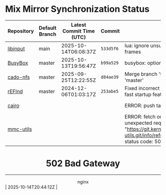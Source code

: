 # Mix Mirror Synchronization Status

| Repository | Default Branch | Latest Commit Time (UTC) | Commit | Message | Last Synced |
|---|---|---|---|---|---|
| [libinput](git@github.com:mix-mirror/libinput.git) | main | 2025-10-14T06:08:37Z | `533d5f6` | lua: ignore unsupported event codes in modified frames | 2025-10-14T20:44:18Z |
| [BusyBox](git@github.com:mix-mirror/busybox.git) | master | 2025-10-13T19:56:47Z | `b99a529` | busybox: optional --version support | 2025-10-14T20:44:26Z |
| [cado-nfs](git@github.com:mix-mirror/cado-nfs.git) | master | 2025-09-25T12:22:55Z | `d84ae39` | Merge branch 'fix-mpz-padic-factor-bug' into 'master' | 2025-10-14T20:44:26Z |
| [rEFInd](git@github.com:mix-mirror/rEFInd.git) | master | 2024-12-06T01:03:17Z | `253abe5` | Fixed incorrect terminology about the Windows fast startup feature in documentation | 2025-10-14T20:44:18Z |
| [cairo](git@github.com:mix-mirror/cairo.git) |  |  |  | ERROR: push target: EOF | 2025-10-14T20:52:48Z |
| [mmc-utils](git@github.com:mix-mirror/mmc-utils.git) |  |  |  | ERROR: fetch origin: unexpected client error: unexpected requesting "https://git.kernel.org/pub/scm/utils/mmc/mmc-utils.git/info/refs?service=git-upload-pack" status code: 502: <html>
<head><title>502 Bad Gateway</title></head>
<body>
<center><h1>502 Bad Gateway</h1></center>
<hr><center>nginx</center>
</body>
</html>
 | 2025-10-14T20:44:12Z |
